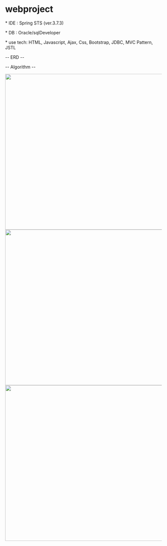 # webproject

<p -- basic spec -- </p>
<p>* IDE : Spring STS (ver.3.7.3)</p>
<p>* DB : Oracle/sqlDeveloper </p>
<p>* use tech: HTML, Javascript, Ajax, Css, Bootstrap, JDBC, MVC Pattern, JSTL</p>

<p> -- ERD -- </p>

<p> -- Algorithm -- </p>
<img src="https://raw.githubusercontent.com/seochangwook/webproject/master/algorithm_1.PNG" width="900" height="500">
<img src="https://raw.githubusercontent.com/seochangwook/webproject/master/algorithm_2.PNG" width="900" height="500">
<img src="https://raw.githubusercontent.com/seochangwook/webproject/master/algorithm_3.PNG" width="900" height="500">
